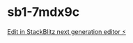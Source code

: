 # sb1-7mdx9c

[Edit in StackBlitz next generation editor ⚡️](https://stackblitz.com/~/github.com/ALVARO-CHAMBI/sb1-7mdx9c)